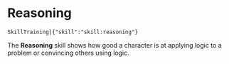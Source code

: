 # Reasoning

`SkillTraining|{"skill":"skill:reasoning"}`

The **Reasoning** skill shows how good a character is at applying logic to a problem or convincing others using logic.